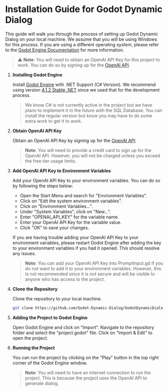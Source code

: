 # Installation Guide for Godot Dynamic Dialog

This guide will walk you through the process of setting up Godot Dynamic Dialog on your local machine. We assume that you will be using Windows for this process. If you are using a different operating system, please refer to the [Godot Engine Documentation](https://docs.godotengine.org/en/stable/index.html) for more information.

> :warning: **Note**: You will need to obtain an OpenAI API Key for this project to work. You can do so by signing up for the [OpenAI API](https://openai.com/blog/openai-api).

1. **Installing Godot Engine**

   Install [Godot Engine](https://godotengine.org/download/archive/) with .NET Support (C# Version). We recommend using version [4.1.2 Stable .NET](https://godotengine.org/download/archive/4.1.2-stable/) since we used that for the development process.

   > We know C# is not currently active in the project but we have plans to implement it in the future with the SQL Database. You can install the regular version but know you may have to do some extra work to get it to work.

2. **Obtain OpenAI API Key**

   Obtain an OpenAI API Key by signing up for the [OpenAI API](https://openai.com/blog/openai-api).

   > **Note**: You will need to provide a credit card to sign up for the OpenAI API. However, you will not be charged unless you exceed the free tier usage limits.

3. **Add OpenAI API Key to Environment Variables**

   Add your OpenAI API Key to your environment variables. You can do so by following the steps below:

   - Open the Start Menu and search for "Environment Variables".
   - Click on "Edit the system environment variables".
   - Click on "Environment Variables...".
   - Under "System Variables", click on "New...".
   - Enter "OPENAI_API_KEY" for the variable name.
   - Enter your OpenAI API Key for the variable value.
   - Click "OK" to save your changes.

   If you are having trouble adding your OpenAI API Key to your environment variables, please restart Godot Engine after adding the key to your environment variables if you had it opened. This should resolve any issues.

   > **Note**: You can add your OpenAI API Key into PromptInput.gd if you do not want to add it to your environment variables. However, this is not recommended since it is not secure and will be visible to anyone who has access to the project.

4. **Clone the Repository**

   Clone the repository to your local machine.

   ```bash
   git clone https://github.com/Godot-Dynamic-Dialog/GodotDynamicDialog.git
   ```

5. **Adding the Project to Godot Engine**

   Open Godot Engine and click on "Import". Navigate to the repository folder and select the "project.godot" file. Click on "Import & Edit" to open the project.

6. **Running the Project**

   You can run the project by clicking on the "Play" button in the top right corner of the Godot Engine window.

   > **Note**: You will need to have an internet connection to run the project. This is because the project uses the OpenAI API to generate dialog.
